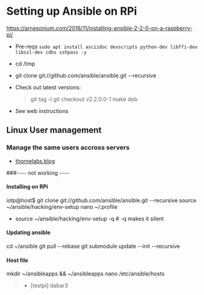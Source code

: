 # Setting up Ansible on RPi

https://arnesonium.com/2016/11/installing-ansible-2-2-0-on-a-raspberry-pi/

- Pre-reqs
  `sudo apt install asciidoc devscripts python-dev libffi-dev libssl-dev cdbs sshpass -y`

- cd /tmp
- git clone git://github.com/ansible/ansible.git --recursive
- Check out latest versions:
  > git tag -l
    git checkout v2.2.0.0-1
    make deb

- See web instructions

## Linux User management

### Manage the same users accross servers
- [thornelabs blog](https://thornelabs.net/2014/04/19/ansible-manage-the-same-users-across-servers-with-different-passwords.html)


###---- not working ----
#### Installing on RPi
iotp@host$ git clone git://github.com/ansible/ansible.git --recursive
source ~/ansible/hacking/env-setup
nano ~/.profile
  - source ~/ansible/hacking/env-setup -q   # -q makes it silent

#### Updating ansible
cd ~/ansible
git pull --rebase
git submodule update --init --recursive

#### Host file

mkdir ~/ansibleapps && ~/ansibleapps
nano /etc/ansible/hosts
  > - [testpi]
      dabar3
